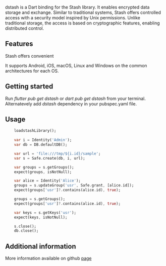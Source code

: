 dstash is a Dart binding for the Stash library. It enables encrypted data storage and exchange. Similar to traditional systems, Stash offers controlled access with a security model inspired by Unix permissions.
Unlike traditional storage, the access is based on cryptographic features, enabling distributed control.

## Features
Stash offers convenient  

It supports Android, iOS, macOS, Linux and Windows on the common architectures for each OS.

## Getting started
Run _flutter pub get dstash_ or _dart pub get dstash_ from your terminal.
Alternatevely add _dstash_ dependency in your pubspec.yaml file.

## Usage


```dart
    loadstashLibrary();
    
    var i = Identity('Admin');
    var db = DB.defaultDB();

    var url = 'file:///tmp/${i.id}/sample';
    var s = Safe.create(db, i, url);

    var groups = s.getGroups();
    expect(groups, isNotNull);

    var alice = Identity('Alice');
    groups = s.updateGroup('usr', Safe.grant, [alice.id]);
    expect(groups['usr']?.contains(alice.id), true);

    groups = s.getGroups();
    expect(groups['usr']?.contains(alice.id), true);

    var keys = s.getKeys('usr');
    expect(keys, isNotNull);

    s.close();
    db.close();
```

## Additional information

More information available on github [page](http://github.com/stregato/pstash)
